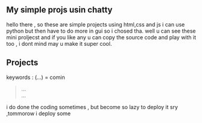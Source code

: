 ## My simple projs usin chatty 
hello there , so these are simple projects using html,css and js 
i can use python but then have to do more in gui so i chosed tha.
well u can see these mini proljecst and if you like any u can copy the source code and play with it too  , i dont mind may u make it super cool.
## Projects 
keywords : (...) = comin
> ...  
> ... 

i do done the coding sometimes , but become so lazy to deploy it sry ,tommorow i deploy some 